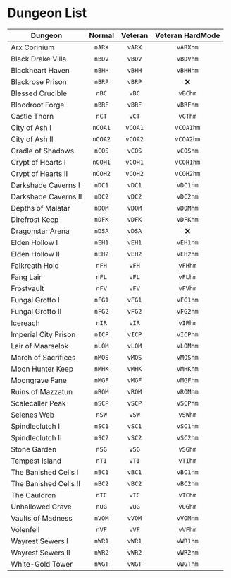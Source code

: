 # Dungeon List

| Dungeon | Normal | Veteran |Veteran HardMode|
| --- | :---: | :---: |:---:|
|Arx Corinium|`nARX`|`vARX`|`vARXhm`|
|Black Drake Villa|`nBDV`|`vBDV`|`vBDVhm`|
|Blackheart Haven|`nBHH`|`vBHH`|`vBHHhm`|
|Blackrose Prison|`nBRP`|`vBRP`|:x:|
|Blessed Crucible|`nBC`|`vBC`|`vBChm`|
|Bloodroot Forge|`nBRF`|`vBRF`|`vBRFhm`|
|Castle Thorn|`nCT`|`vCT`|`vCThm`|
|City of Ash I|`nCOA1`|`vCOA1`|`vCOA1hm`|
|City of Ash II|`nCOA2`|`vCOA2`|`vCOA2hm`|
|Cradle of Shadows|`nCOS`|`vCOS`|`vCOShm`|
|Crypt of Hearts I|`nCOH1`|`vCOH1`|`vCOH1hm`|
|Crypt of Hearts II|`nCOH2`|`vCOH2`|`vCOH2hm`|
|Darkshade Caverns I|`nDC1`|`vDC1`|`vDC1hm`|
|Darkshade Caverns II|`nDC2`|`vDC2`|`vDC2hm`|
|Depths of Malatar|`nDOM`|`vDOM`|`vDOMhm`|
|Direfrost Keep|`nDFK`|`vDFK`|`vDFKhm`|
|Dragonstar Arena|`nDSA`|`vDSA`|:x:|
|Elden Hollow I|`nEH1`|`vEH1`|`vEH1hm`|
|Elden Hollow II|`nEH2`|`vEH2`|`vEH2hm`|
|Falkreath Hold|`nFH`|`vFH`|`vFHhm`|
|Fang Lair|`nFL`|`vFL`|`vFLhm`|
|Frostvault|`nFV`|`vFV`|`vFVhm`|
|Fungal Grotto I|`nFG1`|`vFG1`|`vFG1hm`|
|Fungal Grotto II|`nFG2`|`vFG2`|`vFG2hm`|
|Icereach|`nIR`|`vIR`|`vIRhm`|
|Imperial City Prison|`nICP`|`vICP`|`vICPhm`|
|Lair of Maarselok|`nLOM`|`vLOM`|`vLOMhm`|
|March of Sacrifices|`nMOS`|`vMOS`|`vMOShm`|
|Moon Hunter Keep|`nMHK`|`vMHK`|`vMHKhm`|
|Moongrave Fane|`nMGF`|`vMGF`|`vMGFhm`|
|Ruins of Mazzatun|`nROM`|`vROM`|`vROMhm`|
|Scalecaller Peak|`nSCP`|`vSCP`|`vSCPhm`|
|Selenes Web|`nSW`|`vSW`|`vSWhm`|
|Spindleclutch I|`nSC1`|`vSC1`|`vSC1hm`|
|Spindleclutch II|`nSC2`|`vSC2`|`vSC2hm`|
|Stone Garden|`nSG`|`vSG`|`vSGhm`|
|Tempest Island|`nTI`|`vTI`|`vTIhm`|
|The Banished Cells I|`nBC1`|`vBC1`|`vBC1hm`|
|The Banished Cells II|`nBC2`|`vBC2`|`vBC2hm`|
|The Cauldron|`nTC`|`vTC`|`vTChm`|
|Unhallowed Grave|`nUG`|`vUG`|`vUGhm`|
|Vaults of Madness|`nVOM`|`vVOM`|`vVOMhm`|
|Volenfell|`nVF`|`vVF`|`vVFhm`|
|Wayrest Sewers I|`nWR1`|`vWR1`|`vWR1hm`|
|Wayrest Sewers II|`nWR2`|`vWR2`|`vWR2hm`|
|White-Gold Tower|`nWGT`|`vWGT`|`vWGThm`|